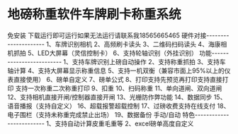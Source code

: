 # 地磅称重软件车牌刷卡称重系统
免安装
    下载运行即可运行如果无法运行请联系我18565665465
硬件对接---------------------
    1、车牌识别相机
    2、高频刷卡读头
    3、二维码扫码读头
    4、海康相机抓拍
    5、LED大屏幕（灵信控制卡）
    6、支持轮轴识别（外挂识别）
功能-------------------------
1、支持车牌识别上磅自动操作
2、支持称重抓拍
3、支持车轴计算
4、支持大屏幕显示称重信息
5、支持一机双衡（兼容市面上95%以上的仪表直接使用）
6、磅单自定义
7、磅单公式
8、打印支持先预览再打印支持直接打印 支持一次称重二次称重打印
9、扣重
10、扫码称重
11、单向道闸、双向道闸
12、支持相机直接开闸/控制器直接开闸
13、光栅防作弊功能
14、数据同步
15、语音播报（支持自定义）
16、超载报警超载控制
17、过磅收费支持在线支付
18、电子围栏（支持未称重完成禁止出场）
19、数据备份 手动/自动
特色-------------------------
1、支持自动计算皮重毛重等
2、excel磅单高度自定义